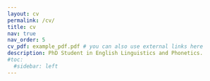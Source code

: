 ```yaml
---
layout: cv
permalink: /cv/
title: cv
nav: true
nav_order: 5
cv_pdf: example_pdf.pdf # you can also use external links here
description: PhD Student in English Linguistics and Phonetics.
#toc:
  #sidebar: left
---
```

